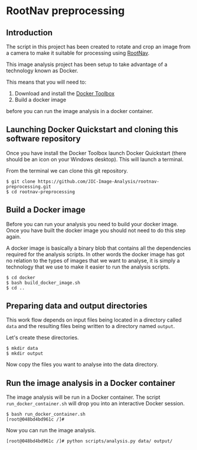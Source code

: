 # RootNav preprocessing

## Introduction

The script in this project has been created to rotate and crop an image from
a camera to make it suitable for processing using
[RootNav](https://www.cpib.ac.uk/tools-resources/software/rootnav/).

This image analysis project has been setup to take advantage of a technology
known as Docker.

This means that you will need to:

1. Download and install the [Docker Toolbox](https://www.docker.com/products/docker-toolbox)
2. Build a docker image

before you can run the image analysis in a docker container.


## Launching Docker Quickstart and cloning this software repository

Once you have install the Docker Toolbox launch Docker Quickstart (there
should be an icon on your Windows desktop). This will launch a terminal.

From the terminal we can clone this git repository.

```
$ git clone https://github.com/JIC-Image-Analysis/rootnav-preprocessing.git
$ cd rootnav-preprocessing
```


## Build a Docker image

Before you can run your analysis you need to build your docker image.  Once you
have built the docker image you should not need to do this step again.

A docker image is basically a binary blob that contains all the dependencies
required for the analysis scripts. In other words the docker image has got no
relation to the types of images that we want to analyse, it is simply a
technology that we use to make it easier to run the analysis scripts.

```
$ cd docker
$ bash build_docker_image.sh
$ cd ..
```

## Preparing data and output directories

This work flow depends on input files being located in a directory called
``data`` and the resulting files being written to a directory named ``output``.

Let's create these directories.

```
$ mkdir data
$ mkdir output
```

Now copy the files you want to analyse into the data directory.

## Run the image analysis in a Docker container

The image analysis will be run in a Docker container.  The script
``run_docker_container.sh`` will drop you into an interactive Docker session.

```
$ bash run_docker_container.sh
[root@048bd4bd961c /]#
```

Now you can run the image analysis.

```
[root@048bd4bd961c /]# python scripts/analysis.py data/ output/
```
